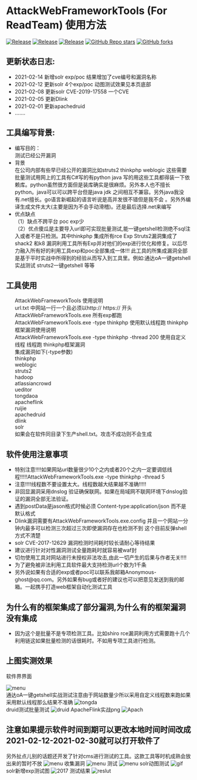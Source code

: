 <h1>AttackWebFrameworkTools (For ReadTeam) 使用方法</h1>
<p><a href="https://github.com/Anonymous-ghost/AttackWebFramework"><img alt="Release" src="https://camo.githubusercontent.com/964e4d3644f53ea7c66f8a2cf39850cd6c41a81e2292bbbd643554fa5c84dba6/68747470733a2f2f696d672e736869656c64732e696f2f62616467652f707974686f6e2d332e382b2d626c756576696f6c6574" data-canonical-src="https://img.shields.io/badge/language-C%23-green.svg" style="max-width:100%;"></a>
<a href="https://github.com/Anonymous-ghost/AttackWebFramework"><img alt="Release" src="https://camo.githubusercontent.com/bffca7fa758d0a778a304f9fce39b8d158297031548577a7b9540e8ad714199b/68747470733a2f2f696d672e736869656c64732e696f2f62616467652f56657273696f6e2d76756c6d617020302e362d79656c6c6f77" data-canonical-src="https://img.shields.io/badge/Version-vulmap 0.6-yellow" style="max-width:100%;"></a>
<a href="https://github.com/Anonymous-ghost/AttackWebFramework"><img alt="Release" src="https://camo.githubusercontent.com/9d35fbd70ef5e0c436c9620c6147aaaa884f26c545fd1ecb924fbda8d4dec4f6/68747470733a2f2f696d672e736869656c64732e696f2f62616467652f4c4943454e53452d47504c2d666636396234" data-canonical-src="https://img.shields.io/badge/LICENSE-GPL-ff69b4" style="max-width:100%;"></a>
<a target="_blank" rel="noopener noreferrer" href="https://camo.githubusercontent.com/65ed7ba447f5e06f5f1e49164347ccb825afba8eb38af7fad58577e1555fe189/68747470733a2f2f696d672e736869656c64732e696f2f6769746875622f73746172732f7a687a796b65722f76756c6d61703f636f6c6f723d67726565"><img src="https://camo.githubusercontent.com/65ed7ba447f5e06f5f1e49164347ccb825afba8eb38af7fad58577e1555fe189/68747470733a2f2f696d672e736869656c64732e696f2f6769746875622f73746172732f7a687a796b65722f76756c6d61703f636f6c6f723d67726565" alt="GitHub Repo stars" data-canonical-src="https://img.shields.io/github/stars/zhzyker/vulmap?color=gree" style="max-width:100%;"></a>
<a target="_blank" rel="noopener noreferrer" href="https://camo.githubusercontent.com/2d1ffbd87cd358880d0cf188fb80fa1fce2422eecad072019652dc67bc085f43/68747470733a2f2f696d672e736869656c64732e696f2f6769746875622f666f726b732f7a687a796b65722f76756c6d6170"><img src="https://camo.githubusercontent.com/2d1ffbd87cd358880d0cf188fb80fa1fce2422eecad072019652dc67bc085f43/68747470733a2f2f696d672e736869656c64732e696f2f6769746875622f666f726b732f7a687a796b65722f76756c6d6170" alt="GitHub forks" data-canonical-src="https://img.shields.io/github/forks/zhzyker/vulmap" style="max-width:100%;"></a></p>
<h2>更新状态日志:</h2>
<ul>
  <li>2021-02-14 新增solr exp/poc 结果增加了cve编号和漏洞名称</li>
  <li>2021-02-12 更新solr 4个exp/poc 动图测试效果见本页底部</li>
  <li>2021-02-08 更新solr CVE-2019-17558 一个CVE</li>
  <li>2021-02-05 更新Dlink</li>
  <li>2021-02-01 更新apachedruid</li>
  <li>.......</li>
 </ul>
<h2>工具编写背景:</h2>
<ul>
<li>编写目的：<br>
测试已经公开漏洞
</li>
<li>背景<br>
在公司内部有些早已经公开的漏洞比如struts2 thinkphp weblogic 这些需要批量测试用网上的工具有C#写的有python java 写的用这些工具都得装一下依赖库。python虽然很方面但是装库确实是很麻烦。另外本人也不擅长python。java可以可以跨平台但是java jdk 之间相互不兼容。另外java我没有.net擅长。go语言新崛起的语言听说是高并发很不错但是我不会 。另外外编译生成文件太大(主要是因为不会手动滑稽)。还是最后选择.net来编写
</li>
<li>优点缺点<br>
（1）缺点不跨平台 poc exp少<br>
（2）优点傻瓜是主要导入url即可实现批量测试,能一键getshell检测绝不sql注入或者不是只检测。其中thinkphp 集成所有rce Exp Struts2漏洞集成了shack2  和k8 漏洞利用工具所有Exp并对他们的exp进行优化和修复。以后尽力融入所有好的利用工具exp和poc全部集成一体!!! 此工具的所集成漏洞全部是基于平时实战中所得到的经验从而写入到工具里。例如:通达oA一键getshell实战测试 struts2一键getshell 等等
</li>
</ul>
<h2>工具使用</h1>
<ul>
AttackWebFrameworkTools 使用说明<br/>
url.txt 中网站一行一个且必须以http:// https:// 开头<br/>
AttackWebFrameworkTools.exe 所有exp都跑<br/>
AttackWebFrameworkTools.exe -type thinkphp 使用默认线程跑 thinkphp框架漏洞使用说明<br/>
AttackWebFrameworkTools.exe -type thinkphp -thread 200 使用自定义线程 线程跑 thinkphp框架漏洞<br/>
集成漏洞如下(-type参数) <br/>
thinkphp<br/>
weblogic<br/>
struts2<br/>
hadoop<br/>
atlassiancrowd<br/>
ueditor<br/>
tongdaoa<br/>
apacheflink<br/>
ruijie<br/>
apachedruid<br/>
dlink<br/>
solr<br/>
如果会在软件同目录下生产shell.txt。攻击不成功则不会生成
</ul>
<h2>软件使用注意事项</h2>
<ul>
<li>特别注意!!!!如果网站url数量很少10个之内或者20个之内一定要调低线程!!!!!AttackWebFrameworkTools.exe -type thinkphp -thread 5</li>
<li>注意!!!!线程数不要设置太大。线程数越大结果越不准确!!!!!</li>
<li>非回显漏洞采用dnslog 验证确保联网。如果在局域网不联网环境下dnslog验证的漏洞全部无法验证。
</li>
<li>遇到postData是jason格式时候必须 Content-type:application/json 而不是默认格式<br/></li>
<li>Dlink漏洞需要有AttackWebFrameworkTools.exe.config 并且一个网站一分钟内最多可以检测三次超过三次即使漏洞存在也检测不到 这个目前反弹shell方式不清楚<br/></li>
<li>solr CVE-2017-12629 漏洞检测时间耗时较长请耐心等待结果</li>
<li>建议进行针对对性漏洞测试全量跑耗时就容易被waf封<br/></li>
<li>切勿使用工具对网站进行未授权非法攻击,由此一切产生的后果与作者无关!!!!</li>
<li>为了避免被非法利用工具软件最大支持检测url个数为1千条</li>
<li>另外说如果有合适的exp或者poc可以联系我邮箱Anonymous-ghost@qq.com。另外如果有bug或者好的建议也可以把意见发送到我的邮箱。一起携手打造web框架自动化测试工具</li>
</ul>
<h2>为什么有的框架集成了部分漏洞,为什么有的框架漏洞没有集成</h2>
<ul>
 <li>因为这个是批量不是专项检测工具。比如shiro rce漏洞利用方式需要跑十几个利用链这如果批量检测的话很耗时。不如用专项工具进行检测。<br/>
</li>
</ul>
<h2>上图实测效果</h2>
软件界界面

![menu](https://forum.90sec.com/uploads/default/optimized/2X/c/c8a0333b3c31d28c2db90798d3344dc369965c89_2_898x998.png)<br/>
通达oA一键getshell实战测试注意由于网站数量少所以采用自定义线程数来跑如果采用默认线程那么结果不准确
![tongda](https://github.com/Anonymous-ghost/AttackWebFrameworkTools/blob/main/tongda.png)<br/>
druid测试批量测试
![druid](https://forum.90sec.com/uploads/default/optimized/2X/a/aa2297c6a09ba219d4d2451b912fc6251e29ae44_2_1380x698.jpeg) 
ApacheFlink实战png
![Apach](https://forum.90sec.com/uploads/default/original/2X/8/85dafde5a3c59063e5877447361d461c47233682.png) 
<h2>注意如果提示软件时间到期可以更改本地时间时间改成2021-02-12-2021-02-30就可以打开软件了</h2>

另外扯点儿别的话题还开发了针对cms进行测试的工具。这款工具等时机成熟会放出来的暂时不放
![menu](https://forum.90sec.com/uploads/default/optimized/2X/b/b04f08fd772ede5e45145b8cf6df3e2c3067acd9_2_1248x1000.png)
收集漏洞
![menu](https://forum.90sec.com/uploads/default/optimized/2X/6/6ea0808a2eebfc7ec8c4b6aac0c4ae8e47bd4759_2_1246x998.jpeg)
测试
![menu](https://forum.90sec.com/uploads/default/optimized/2X/b/b545a978dccb5c41fa1417f2ae0ac5806652e62f_2_1326x1000.jpeg)
solr动图测试
![gif](https://github.com/Anonymous-ghost/AttackWebFrameworkTools/blob/main/Solr.gif?raw=true)
solr新增exp测试图
![2017](https://github.com/Anonymous-ghost/AttackWebFrameworkTools/blob/main/solr2017.png)
测试结果
![reslut](https://github.com/Anonymous-ghost/AttackWebFrameworkTools/blob/main/result.png)
